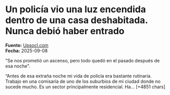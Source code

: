 # Un policía vio una luz encendida dentro de una casa deshabitada. Nunca debió haber entrado

**Fuente:** [Upsocl.com](https://www.upsocl.com/comunidad/un-policia-vio-una-luz-encendida-dentro-de-una-casa-deshabitada-nunca-debio-haber-entrado/)  
**Fecha:** 2025-09-08

"Se nos prometió un ascenso, pero todo quedó en el pasado después de esa noche".

“Antes de esa extraña noche mi vida de policía era bastante rutinaria. Trabajo en una comisaría de uno de los suburbios de mi ciudad donde no sucede mucho. Es un sector principalmente residencial. Ha… [+4851 chars]
